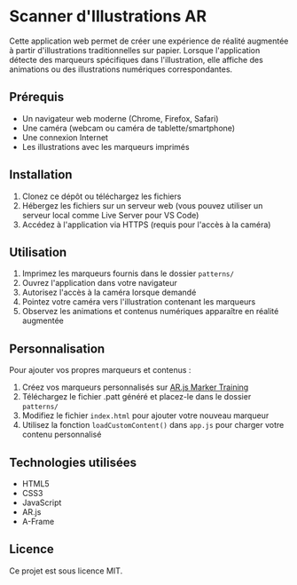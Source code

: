 # Scanner d'Illustrations AR

Cette application web permet de créer une expérience de réalité augmentée à partir d'illustrations traditionnelles sur papier. Lorsque l'application détecte des marqueurs spécifiques dans l'illustration, elle affiche des animations ou des illustrations numériques correspondantes.

## Prérequis

- Un navigateur web moderne (Chrome, Firefox, Safari)
- Une caméra (webcam ou caméra de tablette/smartphone)
- Une connexion Internet
- Les illustrations avec les marqueurs imprimés

## Installation

1. Clonez ce dépôt ou téléchargez les fichiers
2. Hébergez les fichiers sur un serveur web (vous pouvez utiliser un serveur local comme Live Server pour VS Code)
3. Accédez à l'application via HTTPS (requis pour l'accès à la caméra)

## Utilisation

1. Imprimez les marqueurs fournis dans le dossier `patterns/`
2. Ouvrez l'application dans votre navigateur
3. Autorisez l'accès à la caméra lorsque demandé
4. Pointez votre caméra vers l'illustration contenant les marqueurs
5. Observez les animations et contenus numériques apparaître en réalité augmentée

## Personnalisation

Pour ajouter vos propres marqueurs et contenus :

1. Créez vos marqueurs personnalisés sur [AR.js Marker Training](https://ar-js-org.github.io/AR.js-Docs/marker-based/#custom-marker)
2. Téléchargez le fichier .patt généré et placez-le dans le dossier `patterns/`
3. Modifiez le fichier `index.html` pour ajouter votre nouveau marqueur
4. Utilisez la fonction `loadCustomContent()` dans `app.js` pour charger votre contenu personnalisé

## Technologies utilisées

- HTML5
- CSS3
- JavaScript
- AR.js
- A-Frame

## Licence

Ce projet est sous licence MIT. 